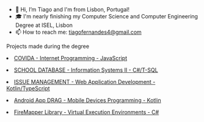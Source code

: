- 👋 Hi, I’m Tiago and I'm from Lisbon, Portugal!
- 🎓 I'm nearly finishing my Computer Science and Computer Engineering Degree at ISEL, Lisbon
- 📫 How to reach me: tiagofernandes4@gmail.com

Projects made during the degree

<p><li><a href="https://github.com/Patricio08/PI2021G4">COVIDA - Internet Programming - JavaScript</a></li></p>
<p><li><a href="https://github.com/MigOliv/SI2_Mike-Tiago">SCHOOL DATABASE - Information Systems II - C#/T-SQL</a></li></p>
<p><li><a href="https://github.com/isel-leic-daw/daw-project-li61d-g29">ISSUE MANAGEMENT - Web Application Development - Kotlin/TypeScript</a></li></p>
<p><li><a href="https://github.com/A41526/PDM-2021i-LI51N-G11">Android App DRAG - Mobile Devices Programming - Kotlin</a></li></p>
<p><li><a href="https://github.com/isel-leic-ave/ave-2021-firemapper-i41d-g31">FireMapper Library - Virtual Execution Environments - C#</a></li></p>




<!---
TiagoFernandes2/TiagoFernandes2 is a ✨ special ✨ repository because its `README.md` (this file) appears on your GitHub profile.
You can click the Preview link to take a look at your changes.
--->

